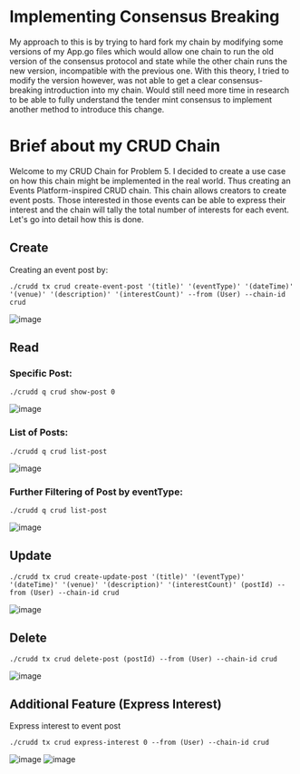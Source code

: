 # Implementing Consensus Breaking

My approach to this is by trying to hard fork my chain by modifying some versions of my App.go files which would allow one chain to run the old version of the consensus protocol and state while the other chain runs the new version, incompatible with the previous one. With this theory, I tried to modify the version however, was not able to get a clear consensus-breaking introduction into my chain. Would still need more time in research to be able to fully understand the tender mint consensus to implement another method to introduce this change.



# Brief about my CRUD Chain
Welcome to my CRUD Chain for Problem 5. I decided to create a use case on how this chain might be implemented in the real world. Thus creating an Events Platform-inspired CRUD chain. This chain allows creators to create event posts. Those interested in those events can be able to express their interest and the chain will tally the total number of interests for each event. Let's go into detail how this is done. 

## Create
Creating an event post by:

```
./crudd tx crud create-event-post '(title)' '(eventType)' '(dateTime)' '(venue)' '(description)' '(interestCount)' --from (User) --chain-id crud
```
![image](https://github.com/Asylumreid/codeChallenge/assets/114651163/e130cbce-6c61-4642-affa-463b74ae70d7)

## Read
### Specific Post:

```
./crudd q crud show-post 0
```
![image](https://github.com/Asylumreid/codeChallenge/assets/114651163/debaea52-c152-46ad-9c4d-0487189b3aa6)

### List of Posts:

```
./crudd q crud list-post
```
![image](https://github.com/Asylumreid/codeChallenge/assets/114651163/be94b2f1-c147-41d1-91e5-1d357f5271f7)

### Further Filtering of Post by eventType:

```
./crudd q crud list-post
```
![image](https://github.com/Asylumreid/codeChallenge/assets/114651163/8f134a90-4fb1-4f3f-8103-b569cb0eb78c)

## Update

```
./crudd tx crud create-update-post '(title)' '(eventType)' '(dateTime)' '(venue)' '(description)' '(interestCount)' (postId) --from (User) --chain-id crud
```
![image](https://github.com/Asylumreid/codeChallenge/assets/114651163/5a9e15cb-3cac-42e3-93b4-177b748b124d)
## Delete
```
./crudd tx crud delete-post (postId) --from (User) --chain-id crud 
```
![image](https://github.com/Asylumreid/codeChallenge/assets/114651163/f9e15130-e9a2-47e9-bb12-55da8b6d73ab)
## Additional Feature (Express Interest)
Express interest to event post
```
./crudd tx crud express-interest 0 --from (User) --chain-id crud
```
![image](https://github.com/Asylumreid/codeChallenge/assets/114651163/d9f2ab00-48a9-4496-8fcc-6d63731c4aaf)
![image](https://github.com/Asylumreid/codeChallenge/assets/114651163/9f2d9bc2-2d4e-428a-a50d-f330a2030b09)
